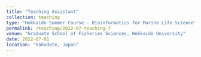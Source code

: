 ```yaml
---
title: "Teaching Assistant"
collection: teaching
type: "Hokkaido Summer Course - Bioinformatics for Marine Life Science"
permalink: /teaching/2022-07-teaching-7
venue: "Graduate School of Fisheries Sciences, Hokkaido University"
date: 2022-07-01
location: "Hakodate, Japan"
---
```

